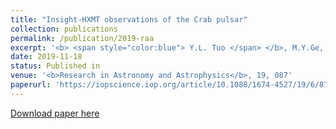 ```yaml
---
title: "Insight-HXMT observations of the Crab pulsar"
collection: publications
permalink: /publication/2019-raa
excerpt: '<b> <span style="color:blue"> Y.L. Tuo </span> </b>, M.Y.Ge, L.M. Song, L.L. Yan, Q.C.Bu, and J.L. Qu.'
date: 2019-11-18
status: Published in
venue: '<b>Research in Astronomy and Astrophysics</b>, 19, 087'
paperurl: 'https://iopscience.iop.org/article/10.1088/1674-4527/19/6/87'
---
```


[Download paper here](https://iopscience.iop.org/article/10.1088/1674-4527/19/6/87/pdf)
